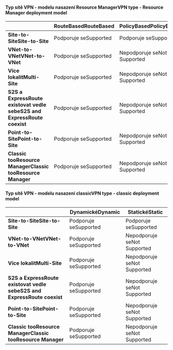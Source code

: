 #### <a name="vpn-type---resource-manager-deployment-model"></a><span data-ttu-id="e58ce-101">Typ sítě VPN - modelu nasazení Resource Manager</span><span class="sxs-lookup"><span data-stu-id="e58ce-101">VPN type - Resource Manager deployment model</span></span>
|  | <span data-ttu-id="e58ce-102">**RouteBased**</span><span class="sxs-lookup"><span data-stu-id="e58ce-102">**RouteBased**</span></span> | <span data-ttu-id="e58ce-103">**PolicyBased**</span><span class="sxs-lookup"><span data-stu-id="e58ce-103">**PolicyBased**</span></span> |
| --- | --- | --- |
| <span data-ttu-id="e58ce-104">**Site-to-Site**</span><span class="sxs-lookup"><span data-stu-id="e58ce-104">**Site-to-Site**</span></span> |<span data-ttu-id="e58ce-105">Podporuje se</span><span class="sxs-lookup"><span data-stu-id="e58ce-105">Supported</span></span> |<span data-ttu-id="e58ce-106">Podporuje se</span><span class="sxs-lookup"><span data-stu-id="e58ce-106">Supported</span></span> |
| <span data-ttu-id="e58ce-107">**VNet-to-VNet**</span><span class="sxs-lookup"><span data-stu-id="e58ce-107">**VNet-to-VNet**</span></span> |<span data-ttu-id="e58ce-108">Podporuje se</span><span class="sxs-lookup"><span data-stu-id="e58ce-108">Supported</span></span> |<span data-ttu-id="e58ce-109">Nepodporuje se</span><span class="sxs-lookup"><span data-stu-id="e58ce-109">Not Supported</span></span> |
| <span data-ttu-id="e58ce-110">**Více lokalit**</span><span class="sxs-lookup"><span data-stu-id="e58ce-110">**Multi-Site**</span></span> |<span data-ttu-id="e58ce-111">Podporuje se</span><span class="sxs-lookup"><span data-stu-id="e58ce-111">Supported</span></span> |<span data-ttu-id="e58ce-112">Nepodporuje se</span><span class="sxs-lookup"><span data-stu-id="e58ce-112">Not Supported</span></span> |
| <span data-ttu-id="e58ce-113">**S2S a ExpressRoute existovat vedle sebe**</span><span class="sxs-lookup"><span data-stu-id="e58ce-113">**S2S and ExpressRoute coexist**</span></span> |<span data-ttu-id="e58ce-114">Podporuje se</span><span class="sxs-lookup"><span data-stu-id="e58ce-114">Supported</span></span> |<span data-ttu-id="e58ce-115">Nepodporuje se</span><span class="sxs-lookup"><span data-stu-id="e58ce-115">Not Supported</span></span> |
| <span data-ttu-id="e58ce-116">**Point-to-Site**</span><span class="sxs-lookup"><span data-stu-id="e58ce-116">**Point-to-Site**</span></span> |<span data-ttu-id="e58ce-117">Podporuje se</span><span class="sxs-lookup"><span data-stu-id="e58ce-117">Supported</span></span> |<span data-ttu-id="e58ce-118">Nepodporuje se</span><span class="sxs-lookup"><span data-stu-id="e58ce-118">Not Supported</span></span> |
| <span data-ttu-id="e58ce-119">**Classic tooResource Manager**</span><span class="sxs-lookup"><span data-stu-id="e58ce-119">**Classic tooResource Manager**</span></span> |<span data-ttu-id="e58ce-120">Podporuje se</span><span class="sxs-lookup"><span data-stu-id="e58ce-120">Supported</span></span> |<span data-ttu-id="e58ce-121">Nepodporuje se</span><span class="sxs-lookup"><span data-stu-id="e58ce-121">Not Supported</span></span> |

#### <a name="vpn-type---classic-deployment-model"></a><span data-ttu-id="e58ce-122">Typ sítě VPN - modelu nasazení classic</span><span class="sxs-lookup"><span data-stu-id="e58ce-122">VPN type - classic deployment model</span></span>
|  | <span data-ttu-id="e58ce-123">**Dynamické**</span><span class="sxs-lookup"><span data-stu-id="e58ce-123">**Dynamic**</span></span> | <span data-ttu-id="e58ce-124">**Statické**</span><span class="sxs-lookup"><span data-stu-id="e58ce-124">**Static**</span></span> |
| --- | --- | --- |
| <span data-ttu-id="e58ce-125">**Site-to-Site**</span><span class="sxs-lookup"><span data-stu-id="e58ce-125">**Site-to-Site**</span></span> |<span data-ttu-id="e58ce-126">Podporuje se</span><span class="sxs-lookup"><span data-stu-id="e58ce-126">Supported</span></span> |<span data-ttu-id="e58ce-127">Podporuje se</span><span class="sxs-lookup"><span data-stu-id="e58ce-127">Supported</span></span> |
| <span data-ttu-id="e58ce-128">**VNet-to-VNet**</span><span class="sxs-lookup"><span data-stu-id="e58ce-128">**VNet-to-VNet**</span></span> |<span data-ttu-id="e58ce-129">Podporuje se</span><span class="sxs-lookup"><span data-stu-id="e58ce-129">Supported</span></span> |<span data-ttu-id="e58ce-130">Nepodporuje se</span><span class="sxs-lookup"><span data-stu-id="e58ce-130">Not Supported</span></span> |
| <span data-ttu-id="e58ce-131">**Více lokalit**</span><span class="sxs-lookup"><span data-stu-id="e58ce-131">**Multi-Site**</span></span> |<span data-ttu-id="e58ce-132">Podporuje se</span><span class="sxs-lookup"><span data-stu-id="e58ce-132">Supported</span></span> |<span data-ttu-id="e58ce-133">Nepodporuje se</span><span class="sxs-lookup"><span data-stu-id="e58ce-133">Not Supported</span></span> |
| <span data-ttu-id="e58ce-134">**S2S a ExpressRoute existovat vedle sebe**</span><span class="sxs-lookup"><span data-stu-id="e58ce-134">**S2S and ExpressRoute coexist**</span></span> |<span data-ttu-id="e58ce-135">Podporuje se</span><span class="sxs-lookup"><span data-stu-id="e58ce-135">Supported</span></span> |<span data-ttu-id="e58ce-136">Nepodporuje se</span><span class="sxs-lookup"><span data-stu-id="e58ce-136">Not Supported</span></span> |
| <span data-ttu-id="e58ce-137">**Point-to-Site**</span><span class="sxs-lookup"><span data-stu-id="e58ce-137">**Point-to-Site**</span></span> |<span data-ttu-id="e58ce-138">Podporuje se</span><span class="sxs-lookup"><span data-stu-id="e58ce-138">Supported</span></span> |<span data-ttu-id="e58ce-139">Nepodporuje se</span><span class="sxs-lookup"><span data-stu-id="e58ce-139">Not Supported</span></span> |
| <span data-ttu-id="e58ce-140">**Classic tooResource Manager**</span><span class="sxs-lookup"><span data-stu-id="e58ce-140">**Classic tooResource Manager**</span></span> |<span data-ttu-id="e58ce-141">Podporuje se</span><span class="sxs-lookup"><span data-stu-id="e58ce-141">Supported</span></span> |<span data-ttu-id="e58ce-142">Nepodporuje se</span><span class="sxs-lookup"><span data-stu-id="e58ce-142">Not Supported</span></span> |

